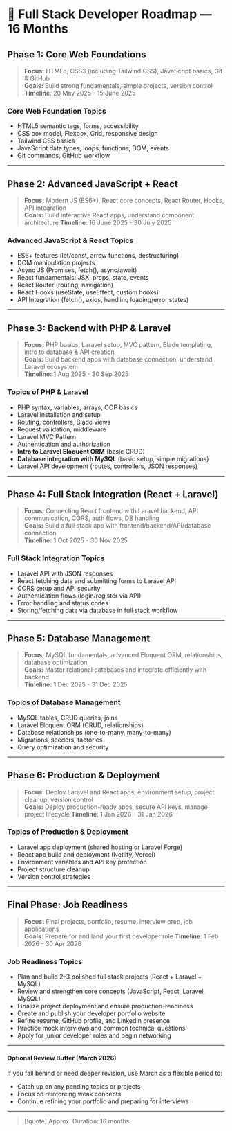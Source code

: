 # 🚀 Full Stack Developer Roadmap — 16 Months

## Phase 1: Core Web Foundations
> **Focus:** HTML5, CSS3 (including Tailwind CSS), JavaScript basics, Git & GitHub  
> **Goals:** Build strong fundamentals, simple projects, version control
> **Timeline**: 20 May 2025 - 15 June 2025

### Core Web Foundation Topics
- HTML5 semantic tags, forms, accessibility    
- CSS box model, Flexbox, Grid, responsive design    
- Tailwind CSS basics    
- JavaScript data types, loops, functions, DOM, events    
- Git commands, GitHub workflow

---

## Phase 2: Advanced JavaScript + React
> **Focus:** Modern JS (ES6+), React core concepts, React Router, Hooks, API integration  
> **Goals:** Build interactive React apps, understand component architecture
> **Timeline**: 16 June 2025 - 30 July 2025

### Advanced JavaScript & React Topics
- ES6+ features (let/const, arrow functions, destructuring)    
- DOM manipulation projects    
- Async JS (Promises, fetch(), async/await) 
- React fundamentals: JSX, props, state, events    
- React Router (routing, navigation)    
- React Hooks (useState, useEffect, custom hooks)    
- API Integration (fetch(), axios, handling loading/error states)

---

## Phase 3: Backend with PHP & Laravel
> **Focus:** PHP basics, Laravel setup, MVC pattern, Blade templating, intro to database & API creation  
> **Goals:** Build backend apps with database connection, understand Laravel ecosystem  
> **Timeline:** 1 Aug 2025 - 30 Sep 2025

### Topics of PHP & Laravel
- PHP syntax, variables, arrays, OOP basics    
- Laravel installation and setup    
- Routing, controllers, Blade views    
- Request validation, middleware    
- Laravel MVC Pattern    
- Authentication and authorization    
- **Intro to Laravel Eloquent ORM** (basic CRUD)    
- **Database integration with MySQL** (basic setup, simple migrations)    
- Laravel API development (routes, controllers, JSON responses)    

---

## Phase 4: Full Stack Integration (React + Laravel)
> **Focus:** Connecting React frontend with Laravel backend, API communication, CORS, auth flows, DB handling  
> **Goals:** Build a full stack app with frontend/backend/API/database connection  
> **Timeline:** 1 Oct 2025 - 30 Nov 2025

### Full Stack Integration Topics
- Laravel API with JSON responses    
- React fetching data and submitting forms to Laravel API    
- CORS setup and API security    
- Authentication flows (login/register via API)    
- Error handling and status codes    
- Storing/fetching data via database in full stack workflow    

---

## Phase 5: Database Management
> **Focus:** MySQL fundamentals, advanced Eloquent ORM, relationships, database optimization  
> **Goals:** Master relational databases and integrate efficiently with backend  
> **Timeline:** 1 Dec 2025 - 31 Dec 2025

### Topics of Database Management
- MySQL tables, CRUD queries, joins    
- Laravel Eloquent ORM (CRUD, relationships)    
- Database relationships (one-to-many, many-to-many)    
- Migrations, seeders, factories    
- Query optimization and security

---

## Phase 6: Production & Deployment
> **Focus:** Deploy Laravel and React apps, environment setup, project cleanup, version control  
> **Goals:** Deploy production-ready apps, secure API keys, manage project lifecycle
> **Timeline**: 1 Jan 2026 - 31 Jan 2026

### Topics of Production & Deployment
- Laravel app deployment (shared hosting or Laravel Forge)    
- React app build and deployment (Netlify, Vercel)    
- Environment variables and API key protection    
- Project structure cleanup    
- Version control strategies    

---


## Final Phase: Job Readiness
> **Focus:** Final projects, portfolio, resume, interview prep, job applications  
> **Goals:** Prepare for and land your first developer role
> **Timeline**: 1 Feb 2026 - 30 Apr 2026

### Job Readiness Topics
- Plan and build 2–3 polished full stack projects (React + Laravel + MySQL)    
- Review and strengthen core concepts (JavaScript, React, Laravel, MySQL)    
- Finalize project deployment and ensure production-readiness    
- Create and publish your developer portfolio website    
- Refine resume, GitHub profile, and LinkedIn presence    
- Practice mock interviews and common technical questions    
- Apply for junior developer roles and begin networking

---

#### Optional Review Buffer (March 2026)
If you fall behind or need deeper revision, use March as a flexible period to:

- Catch up on any pending topics or projects    
- Focus on reinforcing weak concepts    
- Continue refining your portfolio and preparing for interviews

---

>[!quote] Approx. Duration: 16 months